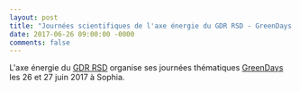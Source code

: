 ```yaml
---
layout: post
title: "Journées scientifiques de l'axe énergie du GDR RSD - GreenDays 2017"
date: 2017-06-26 09:00:00 -0000
comments: false
---
```

L'axe énergie du [GDR RSD](http://gdr-rsd.cnrs.fr) organise ses journées thématiques [GreenDays](http://perso.ens-lyon.fr/laurent.lefevre/greendayssophia/)
les 26 et 27 juin 2017 à Sophia.
